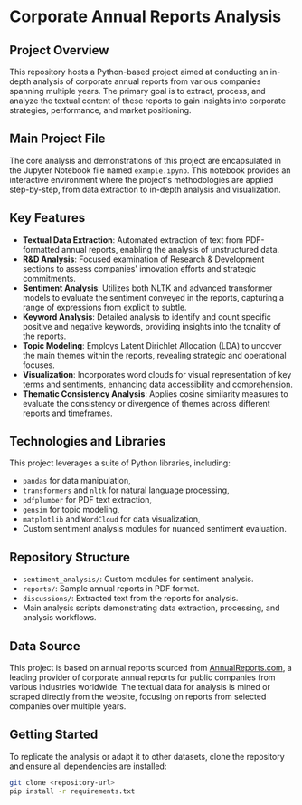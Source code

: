 # Corporate Annual Reports Analysis

## Project Overview

This repository hosts a Python-based project aimed at conducting an in-depth analysis of corporate annual reports from various companies spanning multiple years. The primary goal is to extract, process, and analyze the textual content of these reports to gain insights into corporate strategies, performance, and market positioning.

## Main Project File

The core analysis and demonstrations of this project are encapsulated in the Jupyter Notebook file named `example.ipynb`. This notebook provides an interactive environment where the project's methodologies are applied step-by-step, from data extraction to in-depth analysis and visualization.

## Key Features

- **Textual Data Extraction**: Automated extraction of text from PDF-formatted annual reports, enabling the analysis of unstructured data.
- **R&D Analysis**: Focused examination of Research & Development sections to assess companies' innovation efforts and strategic commitments.
- **Sentiment Analysis**: Utilizes both NLTK and advanced transformer models to evaluate the sentiment conveyed in the reports, capturing a range of expressions from explicit to subtle.
- **Keyword Analysis**: Detailed analysis to identify and count specific positive and negative keywords, providing insights into the tonality of the reports.
- **Topic Modeling**: Employs Latent Dirichlet Allocation (LDA) to uncover the main themes within the reports, revealing strategic and operational focuses.
- **Visualization**: Incorporates word clouds for visual representation of key terms and sentiments, enhancing data accessibility and comprehension.
- **Thematic Consistency Analysis**: Applies cosine similarity measures to evaluate the consistency or divergence of themes across different reports and timeframes.

## Technologies and Libraries

This project leverages a suite of Python libraries, including:
- `pandas` for data manipulation,
- `transformers` and `nltk` for natural language processing,
- `pdfplumber` for PDF text extraction,
- `gensim` for topic modeling,
- `matplotlib` and `WordCloud` for data visualization,
- Custom sentiment analysis modules for nuanced sentiment evaluation.

## Repository Structure

- `sentiment_analysis/`: Custom modules for sentiment analysis.
- `reports/`: Sample annual reports in PDF format.
- `discussions/`: Extracted text from the reports for analysis.
- Main analysis scripts demonstrating data extraction, processing, and analysis workflows.

## Data Source

This project is based on annual reports sourced from [AnnualReports.com](https://www.annualreports.com/), a leading provider of corporate annual reports for public companies from various industries worldwide. The textual data for analysis is mined or scraped directly from the website, focusing on reports from selected companies over multiple years.

## Getting Started

To replicate the analysis or adapt it to other datasets, clone the repository and ensure all dependencies are installed:

```bash
git clone <repository-url>
pip install -r requirements.txt
